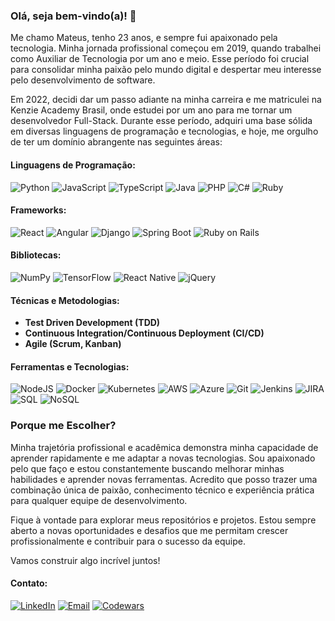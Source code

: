 ### Olá, seja bem-vindo(a)! 👋

Me chamo Mateus, tenho 23 anos, e sempre fui apaixonado pela tecnologia. Minha jornada profissional começou em 2019, quando trabalhei como Auxiliar de Tecnologia por um ano e meio. Esse período foi crucial para consolidar minha paixão pelo mundo digital e despertar meu interesse pelo desenvolvimento de software.

Em 2022, decidi dar um passo adiante na minha carreira e me matriculei na Kenzie Academy Brasil, onde estudei por um ano para me tornar um desenvolvedor Full-Stack. Durante esse período, adquiri uma base sólida em diversas linguagens de programação e tecnologias, e hoje, me orgulho de ter um domínio abrangente nas seguintes áreas:

#### Linguagens de Programação:
![Python](https://img.shields.io/badge/-Python-3776AB?style=flat&logo=python&logoColor=white)
![JavaScript](https://img.shields.io/badge/-JavaScript-F7DF1E?style=flat&logo=javascript&logoColor=white)
![TypeScript](https://img.shields.io/badge/-TypeScript-007ACC?style=flat&logo=typescript&logoColor=white)
![Java](https://img.shields.io/badge/-Java-007396?style=flat&logo=java&logoColor=white)
![PHP](https://img.shields.io/badge/-PHP-777BB4?style=flat&logo=php&logoColor=white)
![C#](https://img.shields.io/badge/-C%23-239120?style=flat&logo=c-sharp&logoColor=white)
![Ruby](https://img.shields.io/badge/-Ruby-CC342D?style=flat&logo=ruby&logoColor=white)

#### Frameworks:
![React](https://img.shields.io/badge/-React-61DAFB?style=flat&logo=react&logoColor=white)
![Angular](https://img.shields.io/badge/-Angular-DD0031?style=flat&logo=angular&logoColor=white)
![Django](https://img.shields.io/badge/-Django-092E20?style=flat&logo=django&logoColor=white)
![Spring Boot](https://img.shields.io/badge/-Spring%20Boot-6DB33F?style=flat&logo=spring-boot&logoColor=white)
![Ruby on Rails](https://img.shields.io/badge/-Ruby%20on%20Rails-CC0000?style=flat&logo=ruby-on-rails&logoColor=white)

#### Bibliotecas:
![NumPy](https://img.shields.io/badge/-NumPy-013243?style=flat&logo=numpy&logoColor=white)
![TensorFlow](https://img.shields.io/badge/-TensorFlow-FF6F00?style=flat&logo=tensorflow&logoColor=white)
![React Native](https://img.shields.io/badge/-React%20Native-61DAFB?style=flat&logo=react&logoColor=white)
![jQuery](https://img.shields.io/badge/-jQuery-0769AD?style=flat&logo=jquery&logoColor=white)

#### Técnicas e Metodologias:
- **Test Driven Development (TDD)**
- **Continuous Integration/Continuous Deployment (CI/CD)**
- **Agile (Scrum, Kanban)**

#### Ferramentas e Tecnologias:
![NodeJS](https://img.shields.io/badge/-NodeJS-339933?style=flat&logo=node.js&logoColor=white)
![Docker](https://img.shields.io/badge/-Docker-2496ED?style=flat&logo=docker&logoColor=white)
![Kubernetes](https://img.shields.io/badge/-Kubernetes-326CE5?style=flat&logo=kubernetes&logoColor=white)
![AWS](https://img.shields.io/badge/-AWS-232F3E?style=flat&logo=amazon-aws&logoColor=white)
![Azure](https://img.shields.io/badge/-Azure-0078D4?style=flat&logo=microsoft-azure&logoColor=white)
![Git](https://img.shields.io/badge/-Git-F05032?style=flat&logo=git&logoColor=white)
![Jenkins](https://img.shields.io/badge/-Jenkins-D24939?style=flat&logo=jenkins&logoColor=white)
![JIRA](https://img.shields.io/badge/-JIRA-0052CC?style=flat&logo=jira&logoColor=white)
![SQL](https://img.shields.io/badge/-SQL-4479A1?style=flat&logo=mysql&logoColor=white)
![NoSQL](https://img.shields.io/badge/-NoSQL-4DB33D?style=flat&logo=mongodb&logoColor=white)

### Porque me Escolher?

Minha trajetória profissional e acadêmica demonstra minha capacidade de aprender rapidamente e me adaptar a novas tecnologias. Sou apaixonado pelo que faço e estou constantemente buscando melhorar minhas habilidades e aprender novas ferramentas. Acredito que posso trazer uma combinação única de paixão, conhecimento técnico e experiência prática para qualquer equipe de desenvolvimento.

Fique à vontade para explorar meus repositórios e projetos. Estou sempre aberto a novas oportunidades e desafios que me permitam crescer profissionalmente e contribuir para o sucesso da equipe.

Vamos construir algo incrível juntos!

#### Contato:
[![LinkedIn](https://img.shields.io/badge/-LinkedIn-0077B5?style=flat&logo=linkedin&logoColor=white)](https://www.linkedin.com/in/mateussantanna/)
[![Email](https://img.shields.io/badge/-Email-D14836?style=flat&logo=gmail&logoColor=white)](mailto:mateussantanna2001@outlook.com)
[![Codewars](https://img.shields.io/badge/-Codewars-B1361E?style=flat&logo=codewars&logoColor=white)](https://www.codewars.com/users/Mateus_Santanna)
